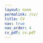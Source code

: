 ```yaml
---
layout: none
permalink: /cv/
title: CV
nav: true
nav_order: 4
cv_pdf: cv.pdf
---
```

<html>
  <head>
    <meta charset="utf-8" />
        <meta name="viewport" content="width=device-width">
  </head>
  <body>
    <object data="{{ page.cv_pdf | prepend: 'assets/pdf/' | relative_url }}" type="application/pdf" style="min-height:100vh;width:100%"></object>
  </body>
</html>